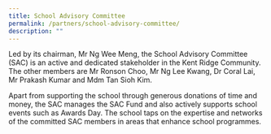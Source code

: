 ```yaml
---
title: School Advisory Committee
permalink: /partners/school-advisory-committee/
description: ""
---
```

Led by its chairman, Mr Ng Wee Meng, the School Advisory Committee (SAC) is an active and dedicated stakeholder in the Kent Ridge Community. The other members are Mr Ronson Choo, Mr Ng Lee Kwang, Dr Coral Lai, Mr Prakash Kumar and Mdm Tan Sioh Kim. 

Apart from supporting the school through generous donations of time and money, the SAC manages the SAC Fund and also actively supports school events such as Awards Day. The school taps on the expertise and networks of the committed SAC members in areas that enhance school programmes.